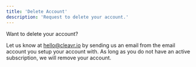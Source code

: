 ```yaml
---
title: 'Delete Account'
description: 'Request to delete your account.'
---
```


Want to delete your account? 

Let us know at <a href="mailto:hello@cleavr.io">hello@cleavr.io</a> by sending us an email from the email account you setup your account with. 
As long as you do not have an active subscription, we will remove your account. 
